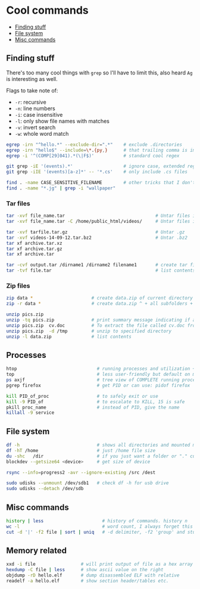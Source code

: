 # Cool commands

* [Finding stuff](#finding-stuff)
* [File system](#file-system)
* [Misc commands](#misc-commands)

## Finding stuff

There's too many cool things with `grep` so I'll have to limit this, also heard `Ag` is interesting as well.

Flags to take note of:

* `-r`: recursive
* `-n`: line numbers
* `-i`: case insensitive
* `-l`: only show file names with matches
* `-v`: invert search
* `-w`: whole word match

```bash
egrep -irn "^hello.*" --exclude-dir=".*"    # exclude .directories
egrep -irn "hello$" --include=\*.{py,}      # that trailing comma is important!
egrep -i '^(COMP[29]041).*(\|F$)'           # standard cool regex

git grep -iE '(events).*'                   # ignore case, extended regex
git grep -iIE '(events)[a-z]*' -- '*.cs'    # only include .cs files

find . -name CASE_SENSITIVE_FILENAME        # other tricks that I don't know
find . -name "*.jg" | grep -i "wallpaper"
```

### Tar files

```bash
tar -xvf file_name.tar                                  # Untar files in Current Directory
tar -xvf file_name.tar -C /home/public_html/videos/     # Untar files in specified Directory

tar -xvf tarfile.tar.gz                                 # Untar .gz
tar -xvf videos-14-09-12.tar.bz2                        # Untar .bz2
tar xf archive.tar.xz
tar xf archive.tar.gz
tar xf archive.tar

tar -cvf output.tar /dirname1 /dirname2 filename1       # create tar files
tar -tvf file.tar                                       # list contents of .tar
```

### Zip files

```bash
zip data *                      # create data.zip of current directory
zip -r data *                   # create data.zip ^ + all subfolders + hidden items

unzip pics.zip
unzip -tq pics.zip              # print summary message indicating if archive is OK
unzip pics.zip  cv.doc          # To extract the file called cv.doc from pics.zip
unzip pics.zip  -d /tmp         # unzip to specified directory
unzip -l data.zip               # list contents
```

## Processes

```bash
htop                              # running processes and utilization + PIDs
top                               # less user-friendly but default on most
ps axjf                           # tree view of COMPLETE running processes
pgrep firefox                     # get PID or can use: pidof firefox

kill PID_of_proc                  # to safely exit or use
kill -9 PID_of                    # to escalate to KILL, 15 is safe
pkill proc_name                   # instead of PID, give the name
killall -9 service

```

## File system

```bash
df -h                             # shows all directories and mounted media
df -hT /home                      # just /home file size
du -shc   /dir                    # if you just want a folder or "." curr dir
blockdev --getsize64 <device>     # get size of device

rsync --info=progress2 -avr --ignore-existing /src /dest

sudo udisks --unmount /dev/sdb1   # check df -h for usb drive
sudo udisks --detach /dev/sdb
```

## Misc commands

```bash
history | less                      # history of commands. history n
wc -l                               # word count, I always forget this one
cut -d '|' -f2 file | sort | uniq   # -d delimiter, -f2 'group' and stuff
```

## Memory related

```bash
xxd -i file                 # will print output of file as a hex array in C!
hexdump -C file | less      # show ascii value on the right
objdump -rD hello.elf       # dump disassembled ELF with relative
readelf -a hello.elf        # show section header/tables etc.
```

